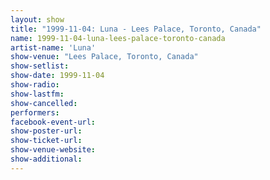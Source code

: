 ```yaml
---
layout: show
title: "1999-11-04: Luna - Lees Palace, Toronto, Canada"
name: 1999-11-04-luna-lees-palace-toronto-canada
artist-name: 'Luna'
show-venue: "Lees Palace, Toronto, Canada"
show-setlist: 
show-date: 1999-11-04
show-radio: 
show-lastfm: 
show-cancelled: 
performers: 
facebook-event-url: 
show-poster-url: 
show-ticket-url: 
show-venue-website: 
show-additional: 
---
```


